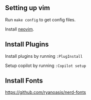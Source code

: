 ## Setting up vim

Run `make config` to get config files.

Install [neovim](https://github.com/neovim/neovim/blob/master/INSTALL.md).

## Install Plugins

Install plugins by running `:PlugInstall`

Setup copilot by running `:Copilot setup`

## Install Fonts
https://github.com/ryanoasis/nerd-fonts

